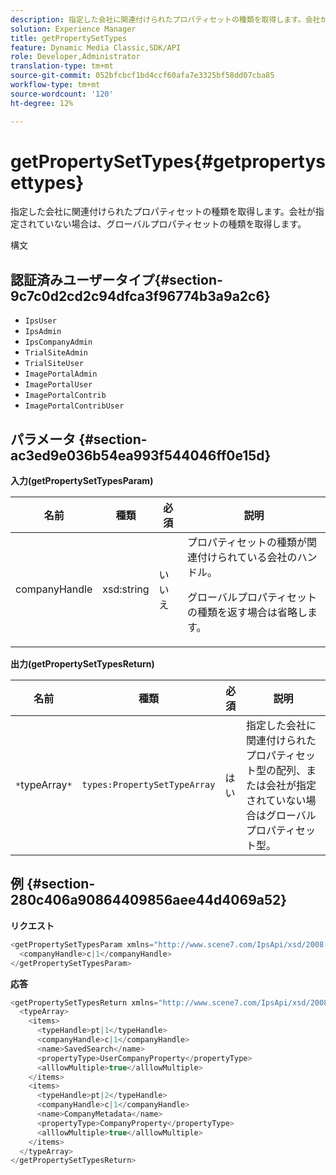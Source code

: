 ```yaml
---
description: 指定した会社に関連付けられたプロパティセットの種類を取得します。会社が指定されていない場合は、グローバルプロパティセットの種類を取得します。
solution: Experience Manager
title: getPropertySetTypes
feature: Dynamic Media Classic,SDK/API
role: Developer,Administrator
translation-type: tm+mt
source-git-commit: 052bfcbcf1bd4ccf60afa7e3325bf58dd07cba85
workflow-type: tm+mt
source-wordcount: '120'
ht-degree: 12%

---
```



# getPropertySetTypes{#getpropertysettypes}

指定した会社に関連付けられたプロパティセットの種類を取得します。会社が指定されていない場合は、グローバルプロパティセットの種類を取得します。

構文

## 認証済みユーザータイプ{#section-9c7c0d2cd2c94dfca3f96774b3a9a2c6}

* `IpsUser`
* `IpsAdmin`
* `IpsCompanyAdmin`
* `TrialSiteAdmin`
* `TrialSiteUser`
* `ImagePortalAdmin`
* `ImagePortalUser`
* `ImagePortalContrib`
* `ImagePortalContribUser`

## パラメータ {#section-ac3ed9e036b54ea993f544046ff0e15d}

**入力(getPropertySetTypesParam)**

<table id="table_2590368FEEF04AD4B074412CBBA90F88"> 
 <thead> 
  <tr> 
   <th colname="col1" class="entry"> 名前 </th> 
   <th colname="col2" class="entry"> 種類 </th> 
   <th colname="col3" class="entry"> 必須 </th> 
   <th colname="col4" class="entry"> 説明 </th> 
  </tr> 
 </thead>
 <tbody> 
  <tr> 
   <td colname="col1"> <span class="codeph"> <span class="varname"> companyHandle</span> </span> </td> 
   <td colname="col2"> <span class="codeph"> xsd:string</span> </td> 
   <td colname="col3"> いいえ </td> 
   <td colname="col4">プロパティセットの種類が関連付けられている会社のハンドル。 <p>グローバルプロパティセットの種類を返す場合は省略します。 </p> </td> 
  </tr> 
 </tbody> 
</table>

**出力(getPropertySetTypesReturn)**

| 名前 | 種類 | 必須 | 説明 |
|---|---|---|---|
| `*`typeArray`*` | `types:PropertySetTypeArray` | はい | 指定した会社に関連付けられたプロパティセット型の配列、または会社が指定されていない場合はグローバルプロパティセット型。 |

## 例 {#section-280c406a90864409856aee44d4069a52}

**リクエスト**

```java
<getPropertySetTypesParam xmlns="http://www.scene7.com/IpsApi/xsd/2008-01-15">
  <companyHandle>c|1</companyHandle>
</getPropertySetTypesParam>
```

**応答**

```java
<getPropertySetTypesReturn xmlns="http://www.scene7.com/IpsApi/xsd/2008-01-15">
  <typeArray>
    <items>
      <typeHandle>pt|1</typeHandle>
      <companyHandle>c|1</companyHandle>
      <name>SavedSearch</name>
      <propertyType>UserCompanyProperty</propertyType>
      <alllowMultiple>true</alllowMultiple>
    </items>
    <items>
      <typeHandle>pt|2</typeHandle>
      <companyHandle>c|1</companyHandle>
      <name>CompanyMetadata</name>
      <propertyType>CompanyProperty</propertyType>
      <alllowMultiple>true</alllowMultiple>
    </items>
  </typeArray>
</getPropertySetTypesReturn>
```

